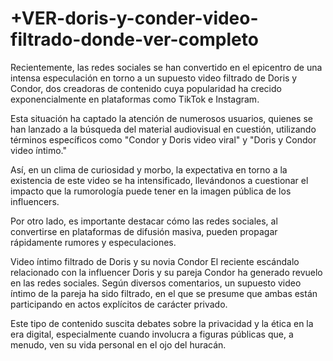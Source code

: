 # +VER-doris-y-conder-video-filtrado-donde-ver-completo

Recientemente, las redes sociales se han convertido en el epicentro de una intensa especulación en torno a un supuesto video filtrado de Doris y Condor, dos creadoras de contenido cuya popularidad ha crecido exponencialmente en plataformas como TikTok e Instagram.

Esta situación ha captado la atención de numerosos usuarios, quienes se han lanzado a la búsqueda del material audiovisual en cuestión, utilizando términos específicos como "Condor y Doris video viral" y "Doris y Condor video íntimo."

Así, en un clima de curiosidad y morbo, la expectativa en torno a la existencia de este video se ha intensificado, llevándonos a cuestionar el impacto que la rumorología puede tener en la imagen pública de los influencers.

Por otro lado, es importante destacar cómo las redes sociales, al convertirse en plataformas de difusión masiva, pueden propagar rápidamente rumores y especulaciones.

Video íntimo filtrado de Doris y su novia Condor
El reciente escándalo relacionado con la influencer Doris y su pareja Condor ha generado revuelo en las redes sociales. Según diversos comentarios, un supuesto video íntimo de la pareja ha sido filtrado, en el que se presume que ambas están participando en actos explícitos de carácter privado.

Este tipo de contenido suscita debates sobre la privacidad y la ética en la era digital, especialmente cuando involucra a figuras públicas que, a menudo, ven su vida personal en el ojo del huracán.

